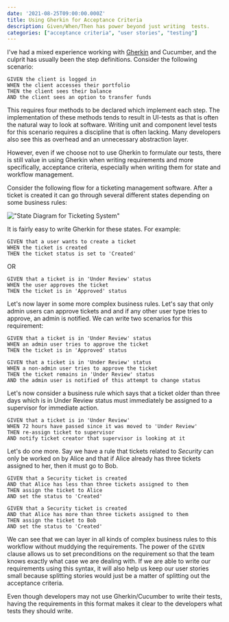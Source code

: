 ```yaml
---
date: '2021-08-25T09:00:00.000Z'
title: Using Gherkin for Acceptance Criteria
description: Given/When/Then has power beyond just writing  tests.
categories: ["acceptance criteria", "user stories", "testing"]
---
```


I've had a mixed experience working with [Gherkin](https://cucumber.io/docs/gherkin/reference/) and Cucumber, and the culprit has usually been the step definitions. Consider the following scenario:

```
GIVEN the client is logged in
WHEN the client accesses their portfolio
THEN the client sees their balance
AND the client sees an option to transfer funds
```

This requires four methods to be declared which implement each step. The implementation of these methods tends to result in UI-tests as that is often the natural way to look at software. Writing unit and component level tests for this scenario requires a discipline that is often lacking. Many developers also see this as overhead and an unnecessary abstraction layer.

However, even if we choose not to use Gherkin to formulate our tests, there is still value in using Gherkin when writing requirements and more specifically, acceptance criteria, especially when writing them for state and workflow management.

Consider the following flow for a ticketing management software. After a ticket is created it can go through several different states depending on some business rules:

!["State Diagram for Ticketing System"](/images/state-diagram-given-when-then.jpg)


It is fairly easy to write Gherkin for these states. For example:

```
GIVEN that a user wants to create a ticket
WHEN the ticket is created
THEN the ticket status is set to 'Created'
```

OR

```
GIVEN that a ticket is in 'Under Review' status
WHEN the user approves the ticket   
THEN the ticket is in 'Approved' status
```

Let's now layer in some more complex business rules. Let's say that only admin users can approve tickets and and if any other user type tries to approve, an admin is notified. We can write two scenarios for this requirement:

```
GIVEN that a ticket is in 'Under Review' status
WHEN an admin user tries to approve the ticket
THEN the ticket is in 'Approved' status
```

```  
GIVEN that a ticket is in 'Under Review' status
WHEN a non-admin user tries to approve the ticket
THEN the ticket remains in 'Under Review' status
AND the admin user is notified of this attempt to change status
```

Let's now consider a business rule which says that a ticket older than three days which is in Under Review status must immediately be assigned to a supervisor for immediate action.

```  
GIVEN that a ticket is in 'Under Review' 
WHEN 72 hours have passed since it was moved to 'Under Review'
THEN re-assign ticket to supervisor
AND notify ticket creator that supervisor is looking at it
```

Let's do one more. Say we have a rule that tickets related to _Security_ can only be worked on by Alice and that if Alice already has three tickets assigned to her, then it must go to Bob.

```
GIVEN that a Security ticket is created
AND that Alice has less than three tickets assigned to them
THEN assign the ticket to Alice  
AND set the status to 'Created'
```

```
GIVEN that a Security ticket is created
AND that Alice has more than three tickets assigned to them
THEN assign the ticket to Bob  
AND set the status to 'Created'
```

We can see that we can layer in all kinds of complex business rules to this workflow without muddying the requirements. The power of the `GIVEN` clause allows us to set preconditions on the requirement so that the team knows exactly what case we are dealing with. If we are able to write our requirements using this syntax, it will also help us keep our user stories small because splitting stories would just be a matter of splitting out the acceptance criteria.

Even though developers may not use Gherkin/Cucumber to write their tests, having the requirements in this format makes it clear to the developers what tests they should write.
